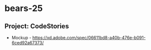 # bears-25

## Project: CodeStories

* Mockup - https://xd.adobe.com/spec/06611bd8-a40b-476e-b091-6ced92a67373/
